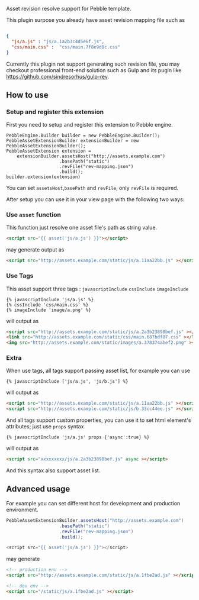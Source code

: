 Asset revision resolve support for Pebble template.

This plugin surpose you already have asset revision mapping file such as

```json

{
  "js/a.js" : "js/a.1a2b3c4d5e6f.js",
  "css/main.css" :  "css/main.7f8e9d0c.css"
}

```
Currently this plugin not support generating such revision file, you may checkout professional front-end solution such as Gulp and its pugin like https://github.com/sindresorhus/gulp-rev.

## How to use

### Setup and register this extension

First you need to setup and register this extension to Pebble engine.

```
PebbleEngine.Builder builder = new PebbleEngine.Builder();
PebbleAssetExtensionBuilder extensionBuilder = new PebbleAssetExtensionBuilder();
PebbleAssetExtension extension = 
    extensionBuilder.assetsHost("http://assets.example.com")
                    .basePath("static")
                    .revFile("rev-mapping.json")
                    .build();
builder.extension(extension)
```

You can set `assetsHost`,`basePath` and `revFile`, only `revFile` is required.


After setup you can use it in your view page with the following two ways:

### Use `asset` function

This function just resolve one asset file's path as string value.

```html
<script src="{{ asset('js/a.js') }}"></script>
```

may generate output as

```html
<script src="http://assets.example.com/static/js/a.11aa22bb.js" ></script>
```

### Use Tags

This asset support three tags : `javascriptInclude` `cssInclude` `imageInclude`

```
{% javascriptInclude 'js/a.js' %}
{% cssInclude 'css/main.css' %}
{% imageInclude 'image/a.png' %}

```

will output as

```html
<script src="http://assets.example.com/static/js/a.2a3b23898bef.js" ></script>
<link src="http://assets.example.com/static/css/main.687bdf87.css" ></link>
<img src="http://assets.example.com/static/images/a.378374abef2.png" ></img>
```

### Extra

When use tags, all tags support passing asset list, for example you can use

```
{% javascriptInclude ['js/a.js', 'js/b.js'] %}
```

will output as

```html
<script src="http://assets.example.com/static/js/a.11aa22bb.js" ></script>
<script src="http://assets.example.com/static/js/b.33cc44ee.js" ></script>

```


And all tags support custom properties, you can use it to set html element's attributes; just use `props` syntax

```
{% javascriptInclude 'js/a.js' props {'async':true} %}
```

will output as

```html
<script src="xxxxxxxxx/js/a.2a3b23898bef.js" async ></script>
```

And this syntax also support asset list.

## Advanced usage

For example you can set different host for development and production environment.

```java
PebbleAssetExtensionBuilder.assetsHost("http://assets.example.com")
                    .basePath("static")
                    .revFile("rev-mapping.json")
                    .build();

<script src="{{ asset('js/a.js') }}"></script>
```

may generate 

```html
<!-- production env -->
<script src="http://assets.example.com/static/js/a.1fbe2ad.js" ></script>

<!-- dev env -->
<script src="/static/js/a.1fbe2ad.js" ></script>

```

